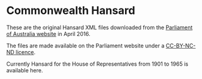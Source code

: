 # Commonwealth Hansard

These are the original Hansard XML files downloaded from the [Parliament of Australia website](http://parlinfo.aph.gov.au/parlInfo/search/summary/summary.w3p;adv%3Dyes;orderBy%3D_fragment_number,doc_date-rev;query%3DDataset%3Ahansardr,hansardr80;resCount%3DDefault) in April 2016.

The files are made available on the Parliament website under a [CC-BY-NC-ND licence](http://www.aph.gov.au/Help/Disclaimer_Privacy_Copyright#c).

Currently Hansard for the House of Representatives from 1901 to 1965 is available here.